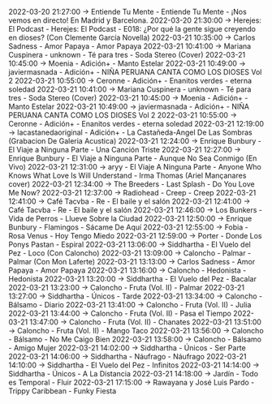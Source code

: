 2022-03-20 21:27:00 -> Entiende Tu Mente - Entiende Tu Mente - ¡Nos vemos en directo! En Madrid y Barcelona.
2022-03-20 21:30:00 -> Herejes: El Podcast - Herejes: El Podcast - E018: ¿Por qué la gente sigue creyendo en dioses? (Con Clemente García Novella)
2022-03-21 10:35:00 -> Carlos Sadness - Amor Papaya - Amor Papaya
2022-03-21 10:41:00 -> Mariana Cuspinera - unknown - Té para tres - Soda Stereo (Cover)
2022-03-21 10:45:00 -> Moenia - Adición+ - Manto Estelar
2022-03-21 10:49:00 -> javiermasnada - Adición+ - NIÑA PERUANA  CANTA COMO LOS DIOSES Vol 2
2022-03-21 10:55:00 -> Ceronne - Adición+ - Enanitos verdes - eterna soledad
2022-03-21 10:41:00 -> Mariana Cuspinera - unknown - Té para tres - Soda Stereo (Cover)
2022-03-21 10:45:00 -> Moenia - Adición+ - Manto Estelar
2022-03-21 10:49:00 -> javiermasnada - Adición+ - NIÑA PERUANA  CANTA COMO LOS DIOSES Vol 2
2022-03-21 10:55:00 -> Ceronne - Adición+ - Enanitos verdes - eterna soledad
2022-03-21 12:19:00 -> lacastanedaoriginal - Adición+ - La Castañeda-Angel De Las Sombras  (Grabacion De Galeria Acustica)
2022-03-21 12:24:00 -> Enrique Bunbury - El Viaje a Ninguna Parte - Una Canción Triste
2022-03-21 12:27:00 -> Enrique Bunbury - El Viaje a Ninguna Parte - Aunque No Sea Conmigo (En Vivo)
2022-03-21 12:31:00 -> aryy - El Viaje A Ninguna Parte - Anyone Who Knows What Love Is Will Understand - Irma Thomas (Ariel Mançanares cover)
2022-03-21 12:34:00 -> The Breeders - Last Splash - Do You Love Me Now?
2022-03-21 12:37:00 -> Radiohead - Creep - Creep
2022-03-21 12:41:00 -> Café Tacvba - Re - El baile y el salón
2022-03-21 12:41:00 -> Café Tacvba - Re - El baile y el salón
2022-03-21 12:46:00 -> Los Bunkers - Vida de Perros - Llueve Sobre la Ciudad
2022-03-21 12:50:00 -> Enrique Bunbury - Flamingos - Sácame De Aquí
2022-03-21 12:55:00 -> Fobia - Rosa Venus - Hoy Tengo Miedo
2022-03-21 12:59:00 -> Porter - Donde Los Ponys Pastan - Espiral
2022-03-21 13:06:00 -> Siddhartha - El Vuelo del Pez - Loco (Con Caloncho)
2022-03-21 13:09:00 -> Caloncho - Palmar - Palmar (Con Mon Laferte)
2022-03-21 13:13:00 -> Carlos Sadness - Amor Papaya - Amor Papaya
2022-03-21 13:16:00 -> Caloncho - Hedonista - Hedonista
2022-03-21 13:20:00 -> Siddhartha - El Vuelo del Pez - Bacalar
2022-03-21 13:23:00 -> Caloncho - Fruta (Vol. II) - Palmar
2022-03-21 13:27:00 -> Siddhartha - Únicos - Tarde
2022-03-21 13:34:00 -> Caloncho - Bálsamo - Diario
2022-03-21 13:41:00 -> Caloncho - Fruta (Vol. II) - Julia
2022-03-21 13:44:00 -> Caloncho - Fruta (Vol. II) - Pasa el Tiempo
2022-03-21 13:47:00 -> Caloncho - Fruta (Vol. II) - Chanates
2022-03-21 13:51:00 -> Caloncho - Fruta (Vol. II) - Mango Taco
2022-03-21 13:56:00 -> Caloncho - Bálsamo - No Me Caigo Bien
2022-03-21 13:58:00 -> Caloncho - Bálsamo - Amigo Mujer
2022-03-21 14:02:00 -> Siddhartha - Únicos - Ser Parte
2022-03-21 14:06:00 -> Siddhartha - Náufrago - Náufrago
2022-03-21 14:10:00 -> Siddhartha - El Vuelo del Pez - Infinitos
2022-03-21 14:14:00 -> Siddhartha - Únicos - A La Distancia
2022-03-21 14:18:00 -> Jardín - Todo es Temporal - Fluir
2022-03-21 17:15:00 -> Rawayana y José Luis Pardo - Trippy Caribbean - Funky Fiesta
